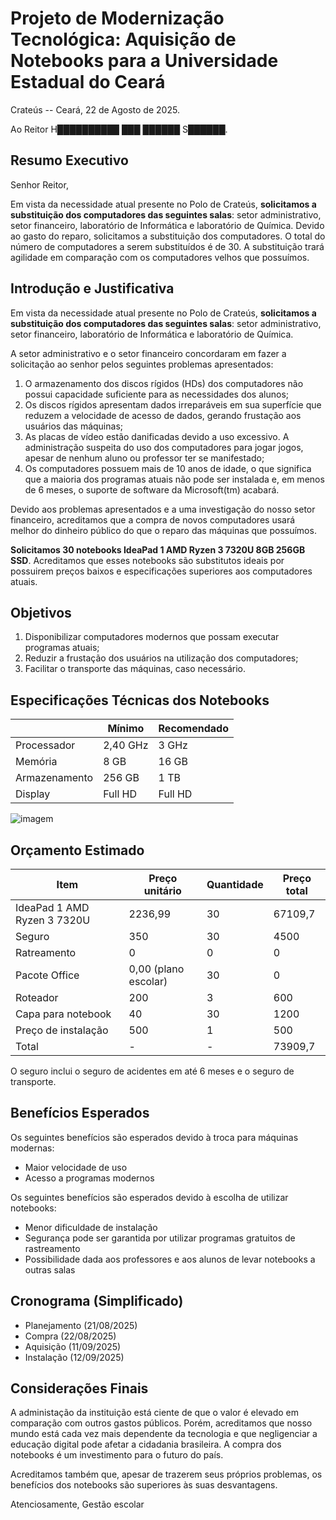 # Projeto de Modernização Tecnológica: Aquisição de Notebooks para a Universidade Estadual do Ceará 

Crateús -- Ceará, 22 de Agosto de 2025.

Ao Reitor H██████████ ███ ██████ S██████.

## Resumo Executivo

Senhor Reitor, 

Em vista da necessidade atual presente no Polo de Crateús, **solicitamos a substituição dos computadores das seguintes salas**: setor administrativo, setor financeiro, laboratório de Informática e laboratório de Química. Devido ao gasto do reparo, solicitamos a substituição dos computadores. O total do número de computadores a serem substituídos é de 30. A substituição trará agilidade em comparação com os computadores velhos que possuímos.

## Introdução e Justificativa

Em vista da necessidade atual presente no Polo de Crateús, **solicitamos a substituição dos computadores das seguintes salas**: setor administrativo, setor financeiro, laboratório de Informática e laboratório de Química. 

A setor administrativo e o setor financeiro concordaram em fazer a solicitação ao senhor pelos seguintes problemas apresentados:

1. O armazenamento dos discos rígidos (HDs) dos computadores não possui capacidade suficiente para as necessidades dos alunos;
2. Os discos rígidos apresentam dados irreparáveis em sua superfície que reduzem a velocidade de acesso de dados, gerando frustação aos usuários das máquinas;
3. As placas de vídeo estão danificadas devido a uso excessivo. A administração suspeita do uso dos computadores para jogar jogos, apesar de nenhum aluno ou professor ter se manifestado;
4. Os computadores possuem mais de 10 anos de idade, o que significa que a maioria dos programas atuais não pode ser instalada e, em menos de 6 meses, o suporte de software da Microsoft(tm) acabará.

Devido aos problemas apresentados e a uma investigação do nosso setor financeiro, acreditamos que a compra de novos computadores usará melhor do dinheiro público do que o reparo das máquinas que possuímos.

**Solicitamos 30 notebooks IdeaPad 1 AMD Ryzen 3 7320U 8GB 256GB SSD**. Acreditamos que esses notebooks são substitutos ideais por possuirem preços baixos e especificações superiores aos computadores atuais. 

## Objetivos

1. Disponibilizar computadores modernos que possam executar programas atuais;
2. Reduzir a frustação dos usuários na utilização dos computadores;
3. Facilitar o transporte das máquinas, caso necessário.

## Especificações Técnicas dos Notebooks

|               | Mínimo   | Recomendado |
|---------------|----------|-------------|
| Processador   | 2,40 GHz | 3 GHz       |
| Memória       | 8 GB     | 16 GB       |
| Armazenamento | 256 GB   | 1 TB        |
| Display       | Full HD  | Full HD     |

![imagem](https://p1-ofp.static.pub//medias/23809986225_IdeaPad115ADA7Cloud_Grey_202108120307091695688894285.png)

## Orçamento Estimado

| Item                        | Preço unitário       | Quantidade | Preço total |
|-----------------------------|----------------------|------------|-------------|
| IdeaPad 1 AMD Ryzen 3 7320U | 2236,99              | 30         | 67109,7     |
| Seguro                      | 350                  | 30         | 4500        |
| Ratreamento                 | 0                    | 0          | 0           |
| Pacote Office               | 0,00 (plano escolar) | 30         | 0           |
| Roteador                    | 200                  | 3          | 600         |
| Capa para notebook          | 40                   | 30         | 1200        |
| Preço de instalação         | 500                  | 1          | 500         |
| Total                       | -                    | -          | 73909,7     |

O seguro inclui o seguro de acidentes em até 6 meses e o seguro de transporte.

## Benefícios Esperados

Os seguintes benefícios são esperados devido à troca para máquinas modernas:
- Maior velocidade de uso
- Acesso a programas modernos 

Os seguintes benefícios são esperados devido à escolha de utilizar notebooks:
- Menor dificuldade de instalação
- Segurança pode ser garantida por utilizar programas gratuitos de rastreamento
- Possibilidade dada aos professores e aos alunos de levar notebooks a outras salas

## Cronograma (Simplificado)
- Planejamento (21/08/2025)
- Compra (22/08/2025)
- Aquisição (11/09/2025)
- Instalação (12/09/2025)

## Considerações Finais

A administação da instituição está ciente de que o valor é elevado em comparação com outros gastos públicos. Porém, acreditamos que nosso mundo está cada vez mais dependente da tecnologia e que negligenciar a educação digital pode afetar a cidadania brasileira. A compra dos notebooks é um investimento para o futuro do país.

Acreditamos também que, apesar de trazerem seus próprios problemas, os benefícios dos notebooks são superiores às suas desvantagens.

Atenciosamente,
Gestão escolar
